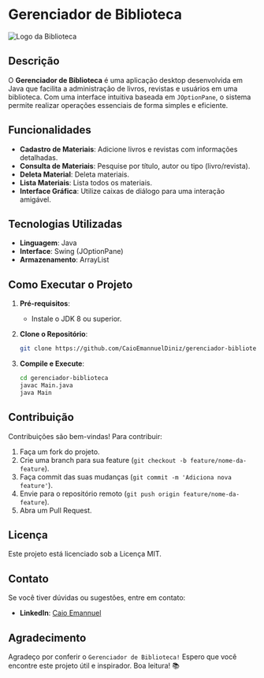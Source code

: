 # Gerenciador de Biblioteca

![Logo da Biblioteca](https://images.unsplash.com/photo-1521587760476-6c12a4b040da?w=500&auto=format&fit=crop&q=60&ixlib=rb-4.0.3&ixid=M3wxMjA3fDB8MHxzZWFyY2h8NHx8YmlibGlvdGVjYXxlbnwwfHwwfHx8MA%3D%3D)

## Descrição

O **Gerenciador de Biblioteca** é uma aplicação desktop desenvolvida em Java que facilita a administração de livros, revistas e usuários em uma biblioteca. Com uma interface intuitiva baseada em `JOptionPane`, o sistema permite realizar operações essenciais de forma simples e eficiente.

## Funcionalidades

- **Cadastro de Materiais**: Adicione livros e revistas com informações detalhadas.
- **Consulta de Materiais**: Pesquise por título, autor ou tipo (livro/revista).
- **Deleta Material**: Deleta materiais.
- **Lista Materiais**: Lista todos os materiais.
- **Interface Gráfica**: Utilize caixas de diálogo para uma interação amigável.

## Tecnologias Utilizadas

- **Linguagem**: Java
- **Interface**: Swing (JOptionPane)
- **Armazenamento**: ArrayList
  
## Como Executar o Projeto

1. **Pré-requisitos**:
   - Instale o JDK 8 ou superior.
  
2. **Clone o Repositório**:

   ```bash
   git clone https://github.com/CaioEmannuelDiniz/gerenciador-biblioteca.git

3. **Compile e Execute**:

   ```bash
   cd gerenciador-biblioteca
   javac Main.java
   java Main

## Contribuição

Contribuições são bem-vindas! Para contribuir:

1. Faça um fork do projeto.
2. Crie uma branch para sua feature (`git checkout -b feature/nome-da-feature`).
3. Faça commit das suas mudanças (`git commit -m 'Adiciona nova feature'`).
4. Envie para o repositório remoto (`git push origin feature/nome-da-feature`).
5. Abra um Pull Request.

## Licença

Este projeto está licenciado sob a Licença MIT.

## Contato

Se você tiver dúvidas ou sugestões, entre em contato:

- **LinkedIn**: [Caio Emannuel](https://www.linkedin.com/in/caio-emannuel-diniz/)

## Agradecimento
Agradeço por conferir o `Gerenciador de Biblioteca!` Espero que você encontre este projeto útil e inspirador. Boa leitura! 📚

